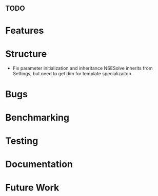 ## TODO

# Features

# Structure
  - Fix parameter initialization and inheritance 
    NSESolve inherits from Settings, but need to get dim for 
    template specializaiton.

# Bugs

# Benchmarking

# Testing

# Documentation

# Future Work